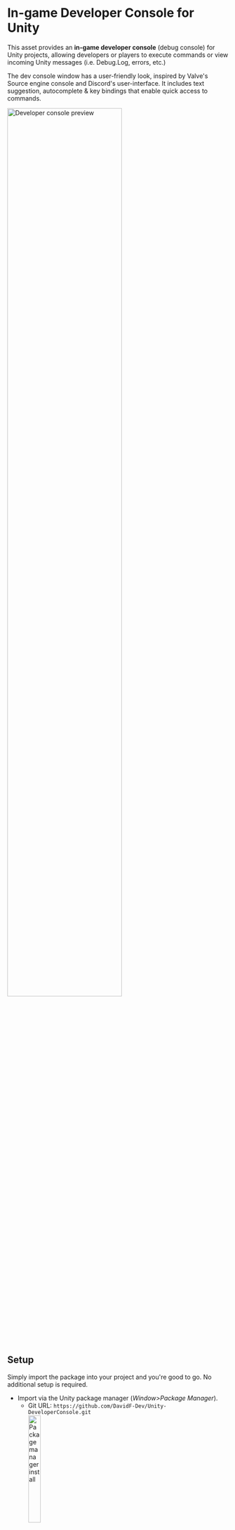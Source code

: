 # In-game Developer Console for Unity
This asset provides an <b>in-game developer console</b> (debug console) for Unity projects, allowing developers or players to execute commands or view incoming Unity messages (i.e. Debug.Log, errors, etc.)

The dev console window has a user-friendly look, inspired by Valve's Source engine console and Discord's user-interface. It includes text suggestion, autocomplete & key bindings that enable quick access to commands.

<img src="/.github/preview2.gif" alt="Developer console preview" width="72%"></img>

## Setup
Simply import the package into your project and you're good to go. No additional setup is required.
- Import via the Unity package manager (<i>Window>Package Manager</i>).
  - Git URL: ``https://github.com/DavidF-Dev/Unity-DeveloperConsole.git``</br>
    <img src="/.github/install1.png" alt="Package manager install" width="25%"></src>
  - <i>Or</i> add the following line to <i>Packages/manifest.json</i>:</br>``"com.davidfdev.devconsole": "https://github.com/DavidF-Dev/Unity-DeveloperConsole.git"``
- Import via the Unity asset store [here]().
- Download directly from the [releases](https://github.com/DavidF-Dev/Unity-DeveloperConsole/releases) tab & import in Unity (<i>Assets>Import Package</i>).

## Usage
When the game is running, press tilde ``~`` to toggle the dev console window. The window has an input field along the bottom where commands can be entered. Pressing ENTER will execute the typed command.
- Use the UP / DOWN arrows to cycle through the command history or suggested commands.
- Use TAB to autocomplete a suggested command.

### Commands
Commands are in the form: <b>commandName parameter1 parameter2 ... parameterN</b>. Some commands have no parameters!

Typing "<b>commands</b>" will display a list of all available commands in the console log.</br>
Typing "<b>help print</b>" will provide helpful information about the <b>print</b> command.</br>
Typing "<b>print "Hello world!"</b>" will display the message "Hello world!" in the console log.

Text that is encased by quotation marks ``"`` will be interpreted as a single parameter.

### Scripting
The dev console can be accessed via the ``DevConsole`` static class in the ``DavidFDev.DevConsole`` namespace.
- ``Enable/DisableConsole()``: enable or disable the dev console entirely (disabled by default in release builds).
- ``Open/CloseConsole()``: open or close the dev console window.
- ``Log()``: log a message to the dev console.
- ``SetToggleKey()``: change or disable the key used to toggle the dev console window.
- ``AddCommand()``: add a custom command to the dev console database.

#### Example
```cs
using DavidFDev.DevConsole;
DevConsole.EnableConsole();
DevConsole.SetToggleKey(null);
DevConsole.Log("Hello world!");
```

### Custom commands
Custom commands can be added to the dev console by developers. They can be created in two ways:
- Use ``Command.Create()`` to initialise a new command instance, allowing for multiple parameters and aliases.
- Add the ``[DevConsoleCommand]`` attribute above a static method declaration, using the method body as the callback and arguments as command parameters.

#### Parameters
Default supported parameter types implement the [``IConvertible``](https://docs.microsoft.com/en-us/dotnet/api/system.iconvertible) interface (e.g. int, float, string, bool, etc.)</br>
Enums are also supported.</br>
Commands that use a nullable bool (Boolean?) parameter accept "~", "!", "null", and "toggle" - used primarily as a toggle.</br>
E.g. executing "<b>showfps !</b>" will toggle showing the fps on-screen.</br></br>
To add a custom type, use ``DevConsole.AddParameterType<T>()`` (see FAQ below).

#### Example using Command.Create
```cs
DevConsole.AddCommand(Command.Create<string>(
  name: "print",
  aliases: "say,display",
  helpText: "Display a message in the dev console",
  p1: Parameter.Create(
    name: "message",
    helpText: "Message to display"
  ),
  callback: (string message) => DevConsole.Log(message)
));
```

#### Example using attribute
```cs
[DevConsoleCommand(
  name: "print",
  aliases: "say,display",
  helpText: "Display a message in the dev console",
  parameterHelpText: "Message to display"
)]
private static void Print(string message) => DevConsole.Log(message);
```

### Built-in commands
The asset provides various built-in commands.
- ``commands``: display a list of available commands.
- ``help (String)commandName``: display helpful information about the specified command.
- ``print (String)message``: display a message in the dev console log.
- ``exit``: exit the game.
- ``fullscreen (Boolean?)enabled``: query or set whether the window is fullscreen.
- ``bind (InputKey)key (String)command``: bind the specified key to execute a command, even if the dev console window is closed.
- ``showfps (Boolean?)enabled``: query or set whether to display the fps on-screen.
- ``scene_load (Int32)buildIndex``: load a scene.
- ``scene_info (Int32)sceneIndex``: display information about an active scene.
- ``obj_list``: display a hierarchical list of all game objects in the scene.
- ``obj_info (String)name``: display information about a game object.
- ``sys_info``: display information about the system.
- ``enum (String)enumName``: display all values of the specified enum.

And more...

## FAQ
<b>Q. Does the asset support the new input system?</b></br>
A. Yes, the dev console supports both the legacy and new input system. The correct input system will be chosen automatically by the asset during compilation.

<b>Q. Does the dev console work in release builds?</b></br>
A. Yes, the dev console can be used in release builds, but will need to be enabled via script: ``DevConsole.EnableConsole()``. It can be included in commercial projects as long as the [licensing conditions](https://github.com/DavidF-Dev/Unity-DeveloperConsole/blob/main/LICENSE.md) are fulfilled. Furthermore, specific commands can be set up to only work in development builds.

<b>Q. How do I add a custom parameter type?</b></br>
A. Use ``DevConsole.AddParameterType<T>()`` to enable the use of the specified type as parameters. A parser function must be provided, which converts a string into the parameter type.
```cs
DevConsole.AddParameterType<GameObject>((string input) => GameObject.Find(input));
```

<b>Q. Can I remove a built-in command?</b></br>
A. Yes, use ``DevConsole.RemoveCommand()`` to remove almost any command. There are a few permanent commands that cannot be removed that are deemed essential for the developer console to run correctly.

<b>Q. How can I stop keyboard input in the dev console from triggering game-specific actions (e.g. space will make the character jump even though the input field is focused)?</b></br>
A. As far as I know, this is an unavoidable issue. I recommend making a global property for your game (e.g. ``AllowGameInput``) which you can query before performing any game-specific input. This property can then reference ``DevConsole.IsOpenAndFocused``, effectively disabling game-specific input when the dev console is open and the input field is focused. 
</br>You can also set ``DevConsole.IsKeyBindingsEnabled`` to toggle key bindings - for example, if the user is in a text field.
```cs
public static bool AllowGameInput => DevConsole.IsOpenAndFocused;

private void CheckGameInput()
{
  if (!AllowGameInput) return;
  
  // ... check game input
}
```

<b>Q. This isn't quite what I'm after</b></br>
A. There are alternatives available by other developers - each slightly different. If this one doesn't meet your needs, then maybe one of theirs will:
- [yasirkula's Unity In-game Debug Console](https://github.com/yasirkula/UnityIngameDebugConsole).
- [popcron's Unity Console](https://github.com/popcron/console)
- [piveclabs' In-game Console](https://docs.piveclabs.com/assets-for-unity/developer-tools-for-unity/in-game-console)

Otherwise, feel free to send me a message if there's a feature you'd like to see added to this asset.

## Acknowledgements
- [@exdli](https://twitter.com/exdli/status/14063908189448642653) for help with supporting both input systems.
- [SpeedCrunch](https://speedcrunch.org/) calculator which inspired the command suggestion / autocomplete design.
- [FiraCode](https://github.com/tonsky/FiraCode) font used under the SIL Open Font License 1.1.

## Contact
If you have any questions or would like to get in contact, shoot me an email at contact@davidfdev.com. Alternatively, you can send me a direct message on Twitter at [@DavidF_Dev](https://twitter.com/DavidF_Dev).
